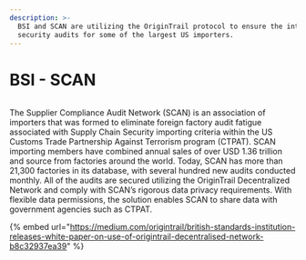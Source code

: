 ```yaml
---
description: >-
  BSI and SCAN are utilizing the OriginTrail protocol to ensure the integrity of
  security audits for some of the largest US importers.
---
```


# BSI - SCAN

<figure><img src="https://miro.medium.com/max/720/0*jWMMph-lT2OftLz0" alt=""><figcaption></figcaption></figure>

The Supplier Compliance Audit Network (SCAN) is an association of importers that was formed to eliminate foreign factory audit fatigue associated with Supply Chain Security importing criteria within the US Customs Trade Partnership Against Terrorism program (CTPAT). SCAN importing members have combined annual sales of over USD 1.36 trillion and source from factories around the world. Today, SCAN has more than 21,300 factories in its database, with several hundred new audits conducted monthly. All of the audits are secured utilizing the OriginTrail Decentralized Network and comply with SCAN’s rigorous data privacy requirements. With flexible data permissions, the solution enables SCAN to share data with government agencies such as CTPAT.

{% embed url="https://medium.com/origintrail/british-standards-institution-releases-white-paper-on-use-of-origintrail-decentralised-network-b8c32937ea39" %}
